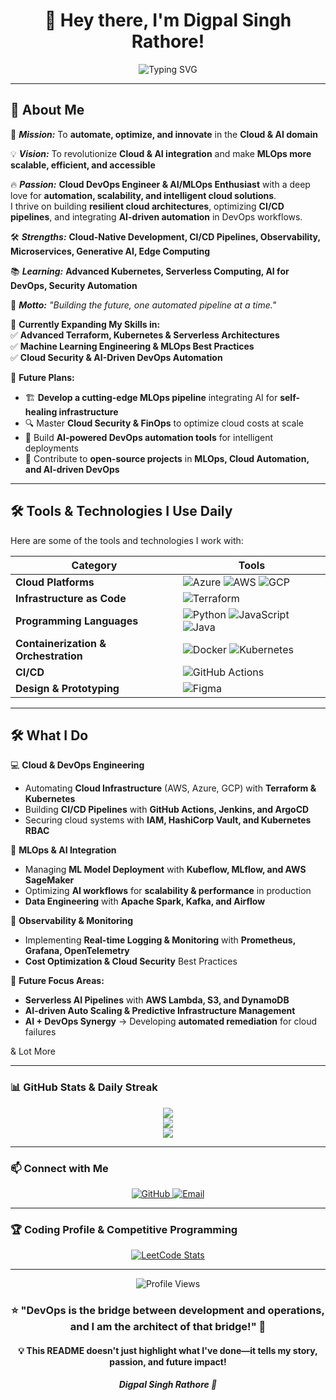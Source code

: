 <!-- Digpal Singh Rathore | Cloud DevOps Engineer & AI/MLOps Enthusiast -->

<h1 align="center">👋 Hey there, I'm Digpal Singh Rathore!</h1>

<p align="center">
  <img src="https://readme-typing-svg.herokuapp.com?font=Fira+Code&pause=1000&color=36BCF7&width=435&lines=Cloud+DevOps+Engineer;Innovator+%26+Tech+Enthusiast;Aspiring+AI%2FMLOps+Engineer" alt="Typing SVG" />
</p>

---

## 🚀 About Me

🎯 ***Mission:*** To **automate, optimize, and innovate** in the **Cloud & AI domain**  

💡 ***Vision:*** To revolutionize **Cloud & AI integration** and make **MLOps more scalable, efficient, and accessible**  

🔥 ***Passion:*** **Cloud DevOps Engineer & AI/MLOps Enthusiast** with a deep love for **automation, scalability, and intelligent cloud solutions**.  
I thrive on building **resilient cloud architectures**, optimizing **CI/CD pipelines**, and integrating **AI-driven automation** in DevOps workflows.  

🛠 ***Strengths:*** **Cloud-Native Development, CI/CD Pipelines, Observability, Microservices, Generative AI, Edge Computing**  

📚 ***Learning:*** **Advanced Kubernetes, Serverless Computing, AI for DevOps, Security Automation**  

📢 ***Motto:*** _"Building the future, one automated pipeline at a time."_ 

🚀 **Currently Expanding My Skills in:**  
✅ **Advanced Terraform, Kubernetes & Serverless Architectures**  
✅ **Machine Learning Engineering & MLOps Best Practices**  
✅ **Cloud Security & AI-Driven DevOps Automation**  

🎯 **Future Plans:**  
- 🏗 **Develop a cutting-edge MLOps pipeline** integrating AI for **self-healing infrastructure**  
- 🔍 Master **Cloud Security & FinOps** to optimize cloud costs at scale  
- 🤖 Build **AI-powered DevOps automation tools** for intelligent deployments  
- 🎯 Contribute to **open-source projects** in **MLOps, Cloud Automation, and AI-driven DevOps**  

---

## 🛠️ **Tools & Technologies I Use Daily**

Here are some of the tools and technologies I work with:

| **Category**       | **Tools**                                                                 |
|---------------------|---------------------------------------------------------------------------|
| **Cloud Platforms** | ![Azure](https://img.shields.io/badge/Azure-0089D6?logo=microsoft-azure&logoColor=white) ![AWS](https://img.shields.io/badge/AWS-232F3E?logo=amazon-aws&logoColor=white) ![GCP](https://img.shields.io/badge/GCP-4285F4?logo=google-cloud&logoColor=white) |
| **Infrastructure as Code** | ![Terraform](https://img.shields.io/badge/Terraform-623CE4?logo=terraform&logoColor=white) |
| **Programming Languages** | ![Python](https://img.shields.io/badge/Python-3776AB?logo=python&logoColor=white) ![JavaScript](https://img.shields.io/badge/JavaScript-F7DF1E?logo=javascript&logoColor=black) ![Java](https://img.shields.io/badge/Java-007396?logo=java&logoColor=white) |
| **Containerization & Orchestration** | ![Docker](https://img.shields.io/badge/Docker-2496ED?logo=docker&logoColor=white) ![Kubernetes](https://img.shields.io/badge/Kubernetes-326CE5?logo=kubernetes&logoColor=white) |
| **CI/CD** | ![GitHub Actions](https://img.shields.io/badge/GitHub_Actions-2088FF?logo=github-actions&logoColor=white) |
| **Design & Prototyping** | ![Figma](https://img.shields.io/badge/Figma-F24E1E?logo=figma&logoColor=white) |

---

## 🛠️ What I Do  
💻 **Cloud & DevOps Engineering**  
- Automating **Cloud Infrastructure** (AWS, Azure, GCP) with **Terraform & Kubernetes**  
- Building **CI/CD Pipelines** with **GitHub Actions, Jenkins, and ArgoCD**  
- Securing cloud systems with **IAM, HashiCorp Vault, and Kubernetes RBAC**  

🤖 **MLOps & AI Integration**  
- Managing **ML Model Deployment** with **Kubeflow, MLflow, and AWS SageMaker**  
- Optimizing **AI workflows** for **scalability & performance** in production  
- **Data Engineering** with **Apache Spark, Kafka, and Airflow**  

🔎 **Observability & Monitoring**  
- Implementing **Real-time Logging & Monitoring** with **Prometheus, Grafana, OpenTelemetry**  
- **Cost Optimization & Cloud Security** Best Practices

🎯 **Future Focus Areas:**  
- **Serverless AI Pipelines** with **AWS Lambda, S3, and DynamoDB**  
- **AI-driven Auto Scaling & Predictive Infrastructure Management**  
- **AI + DevOps Synergy** → Developing **automated remediation** for cloud failures

& Lot More

---


### 📊 GitHub Stats & Daily Streak
<div align="center">
  <img src="https://github-readme-stats.vercel.app/api?username=dsrathore1&show_icons=true&theme=tokyonight&hide_border=true" />
  <br/>
  <img src="https://github-readme-streak-stats.herokuapp.com/?user=dsrathore1&theme=tokyonight&hide_border=true" />
  <br/>
  <img src="https://github-readme-stats.vercel.app/api/top-langs/?username=dsrathore1&layout=compact&theme=tokyonight&hide_border=true" />
</div>

---

### 📫 Connect with Me
<p align="center">
  <a href="https://github.com/dsrathore01">
    <img src="https://img.shields.io/badge/GitHub-181717?style=for-the-badge&logo=github&logoColor=white" alt="GitHub">
  </a>
  <a href="mailto:dsrathorebsw1234@gmail.com">
    <img src="https://img.shields.io/badge/Email-D14836?style=for-the-badge&logo=gmail&logoColor=white" alt="Email">
  </a>
</p>

---

### 🏆 Coding Profile & Competitive Programming
  
  <p align="center">
    <a href="https://leetcode.com/dsrathore01">
      <img src="https://leetcard.jacoblin.cool/dsrathore01?theme=dark&font=Karma&ext=activity" alt="LeetCode Stats">
    </a>
  </p>

---

<p align="center">
  <img src="https://komarev.com/ghpvc/?username=dsrathore01&color=blue&style=flat" alt="Profile Views" />
</p>


<h3 align="center"> ⭐ "DevOps is the bridge between development and operations, and I am the architect of that bridge!" 🚀 </h3>

<h4 align="center"> 💡 This README doesn't just highlight what I've done—it tells my story, passion, and future impact! </h4>
<h5 align="center"> Digpal Singh Rathore 💖 </h5>

